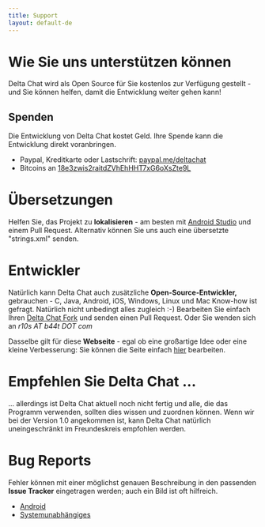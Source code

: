 ```yaml
---
title: Support
layout: default-de
---
```


# Wie Sie uns unterstützen können

Delta Chat wird als Open Source für Sie kostenlos zur Verfügung gestellt - und Sie können helfen, damit die Entwicklung weiter gehen kann!


## Spenden

Die Entwicklung von Delta Chat kostet Geld. Ihre Spende kann die Entwicklung direkt voranbringen.

- Paypal, Kreditkarte oder Lastschrift: [paypal.me/deltachat](https://paypal.me/deltachat/10)
- Bitcoins an [18e3zwis2raitdZVhEhHHT7xG6oXsZte9L](bitcoin:18e3zwis2raitdZVhEhHHT7xG6oXsZte9L)


# Übersetzungen

Helfen Sie, das Projekt zu **lokalisieren** - am besten mit [Android Studio](https://developer.android.com/studio/write/translations-editor.html) und einem Pull Request. Alternativ können Sie uns auch eine übersetzte "strings.xml" senden.


# Entwickler

Natürlich kann Delta Chat auch zusätzliche **Open-Source-Entwickler,** gebrauchen - C, Java, Android, iOS, Windows, Linux und Mac Know-how ist gefragt. Natürlich nicht unbedingt alles zugleich :-) Bearbeiten Sie einfach Ihren [Delta Chat Fork](https://github.com/r10s/deltachat-android/) und senden einen Pull Request. Oder Sie wenden sich an _r10s AT b44t DOT com_

Dasselbe gilt für diese **Webseite** - egal ob eine großartige Idee oder eine kleine Verbesserung: Sie können die Seite einfach [hier](https://github.com/r10s/deltachat-pages/) bearbeiten.

# Empfehlen Sie Delta Chat ...

... allerdings ist Delta Chat aktuell noch nicht fertig und alle, die das Programm verwenden, sollten dies wissen und zuordnen können. Wenn wir bei der Version 1.0 angekommen ist, kann Delta Chat natürlich uneingeschränkt im Freundeskreis empfohlen werden.


# Bug Reports

Fehler können mit einer möglichst genauen Beschreibung in den passenden **Issue Tracker** eingetragen werden; auch ein Bild ist oft hilfreich.

- [Android](https://github.com/r10s/messenger-android/issues) 
- [Systemunabhängiges](https://github.com/r10s/messenger-backend/issues)

